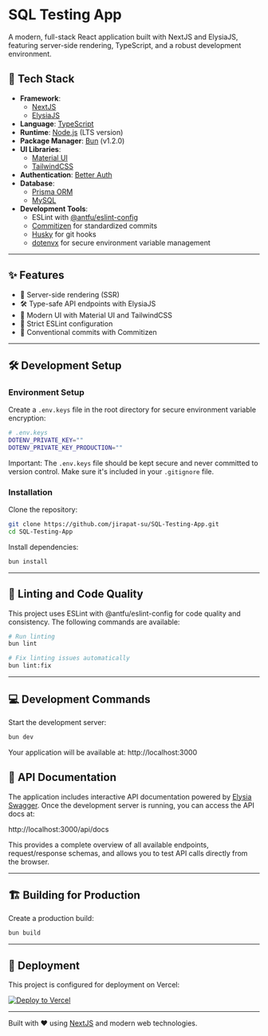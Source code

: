 # SQL Testing App

A modern, full-stack React application built with NextJS and ElysiaJS, featuring server-side rendering, TypeScript, and a robust development environment.

## 🚀 Tech Stack

- **Framework**:
  - [NextJS](https://nextjs.org/)
  - [ElysiaJS](https://elysiajs.com/)
- **Language**: [TypeScript](https://www.typescriptlang.org/)
- **Runtime**: [Node.js](https://nodejs.org/) (LTS version)
- **Package Manager**: [Bun](https://bun.sh/) (v1.2.0)
- **UI Libraries**:
  - [Material UI](https://mui.com/material-ui/getting-started/)
  - [TailwindCSS](https://tailwindcss.com/)
- **Authentication**: [Better Auth](https://www.better-auth.com/)
- **Database**:
  - [Prisma ORM](https://www.prisma.io/)
  - [MySQL](https://sidorares.github.io/node-mysql2/docs)
- **Development Tools**:
  - ESLint with [@antfu/eslint-config](https://github.com/antfu/eslint-config)
  - [Commitizen](https://commitizen-tools.github.io/commitizen/) for standardized commits
  - [Husky](https://typicode.github.io/husky/) for git hooks
  - [dotenvx](https://dotenvx.com/) for secure environment variable management

---

## ✨ Features

- 🎯 Server-side rendering (SSR)
- 🛠️ Type-safe API endpoints with ElysiaJS
- 🎨 Modern UI with Material UI and TailwindCSS
- 🎯 Strict ESLint configuration
- 📝 Conventional commits with Commitizen

---

## 🛠️ Development Setup

### Environment Setup

Create a `.env.keys` file in the root directory for secure environment variable encryption:

```bash
# .env.keys
DOTENV_PRIVATE_KEY=""
DOTENV_PRIVATE_KEY_PRODUCTION=""
```

Important: The `.env.keys` file should be kept secure and never committed to version control. Make sure it's included in your `.gitignore` file.

### Installation

Clone the repository:

```bash
git clone https://github.com/jirapat-su/SQL-Testing-App.git
cd SQL-Testing-App
```

Install dependencies:

```bash
bun install
```

---

## 🧹 Linting and Code Quality

This project uses ESLint with @antfu/eslint-config for code quality and consistency. The following commands are available:

```bash
# Run linting
bun lint

# Fix linting issues automatically
bun lint:fix
```

---

## 💻 Development Commands

Start the development server:

```bash
bun dev
```

Your application will be available at: http://localhost:3000

## 🔗 API Documentation

The application includes interactive API documentation powered by [Elysia Swagger](https://elysiajs.com/plugins/swagger.html). Once the development server is running, you can access the API docs at:

http://localhost:3000/api/docs

This provides a complete overview of all available endpoints, request/response schemas, and allows you to test API calls directly from the browser.

---

## 🏗️ Building for Production

Create a production build:

```bash
bun build
```

---

## 🚀 Deployment

This project is configured for deployment on Vercel:

[![Deploy to Vercel](https://vercel.com/button)](https://vercel.com/new/clone?repository-url=https%3A%2F%2Fgithub.com%2Fjirapat-su%2FSQL-Testing-App&project-name=sql-testing-app&repository-name=sql-testing-app)

---

Built with ❤️ using [NextJS](https://nextjs.org/) and modern web technologies.
